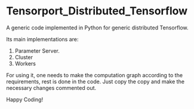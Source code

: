 # Tensorport_Distributed_Tensorflow
A generic code implemented in Python for generic distributed Tensorflow.

Its main implementations are:
1. Parameter Server.
2. Cluster
3. Workers

For using it, one needs to make the computation graph according to the requirements, rest is done in the code. Just copy the copy and make the necessary changes commented out.

 Happy Coding!
